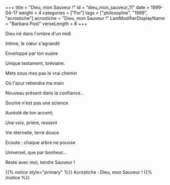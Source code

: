 +++
title = "Dieu, mon Sauveur !"
id = "dieu_mon_sauveur_11"
date = 1999-04-17
weight = 4
categories = ["Foi"]
tags = ["philosophie", "1999", "acrostiche"]
acrostiche = "Dieu, mon Sauveur !"
LastModifierDisplayName = "Barbara Post"
verseLength = 8
+++

Dieu né dans l'ombre d'un midi

Intime, le cœur s'agrandit

Enveloppé par ton suaire

Unique testament, bréviaire.

Mets sous mes pas le vrai chemin

Où l'azur retiendra ma main

Nouveau présent dans la confiance...

Sourire n'est pas une science

Auréolé de ton accent;

Une voix, prière, ressent

Vie éternelle, terre douce

Ecoute : chaque arbre ne pousse

Universel, que par bonheur...

Reste avec moi, tendre Sauveur !

{{% notice style="primary" %}}
Acrostiche : Dieu, mon Sauveur !
{{% /notice %}}
